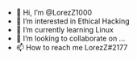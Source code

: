 - 👋 Hi, I’m @LorezZ1000
- 👀 I’m interested in Ethical Hacking
- 🌱 I’m currently learning Linux
- 💞️ I’m looking to collaborate on ...
- 📫 How to reach me LorezZ#2177

<!---
LorezZ1000/LorezZ1000 is a ✨ special ✨ repository because its `README.md` (this file) appears on your GitHub profile.
You can click the Preview link to take a look at your changes.
--->
